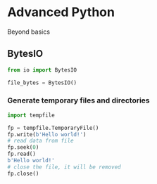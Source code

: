 # Advanced Python

Beyond basics

## BytesIO

```python
from io import BytesIO

file_bytes = BytesIO()


```

### Generate temporary files and directories

```python
import tempfile

fp = tempfile.TemporaryFile()
fp.write(b'Hello world!')
# read data from file
fp.seek(0)
fp.read()
b'Hello world!'
# close the file, it will be removed
fp.close()
```










